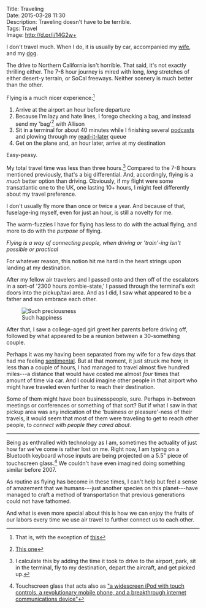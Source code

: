 Title: Traveling  
Date: 2015-03-28 11:30  
Description: Traveling doesn't have to be terrible.  
Tags: Travel  
Image: http://d.pr/i/14G2w+  

I don't travel much. When I do, it is usually by car, accompanied my [wife][1], and my [dog][2]. 

The drive to Northern California isn't horrible. That said, it's not exactly thrilling either. The 7-8 hour journey is mired with long, *long* stretches of either desert-y terrain, or SoCal freeways. Neither scenery is much better than the other. 

Flying is a much nicer experience:[^1]

1. Arrive at the airport an hour before departure
2. Because I'm lazy and hate lines, I forego checking a bag, and instead send my 'bag'[^2] with Allison
3. Sit in a terminal for about 40 minutes while I finishing several [podcasts][3] and plowing through my [read-it-later][4] queue
4. Get on the plane and, an hour later, arrive at my destination

Easy-peasy. 

My total travel time was less than three hours.[^3] Compared to the 7-8 hours mentioned previously, that's a big differential. And, accordingly, flying is a *much* better option than driving. Obviously, if my flight were some transatlantic one to the UK, one lasting 10+ hours, I might feel differently about my travel preference.

I don't usually fly more than once or twice a year. And because of that, fuselage-ing myself, even for just an hour, is still a novelty for me.

The warm-fuzzies I have for flying has less to do with the actual flying, and more to do with the *purpose* of flying.

<p><em class="takeHome">Flying is a way of connecting people, when driving or 'train'-ing isn't possible or practical</em></p>

For whatever reason, this notion hit me hard in the heart strings upon landing at my destination.

After my fellow air travelers and I passed onto and then off of the escalators in a sort-of '2300 hours zombie-state,' I passed through the terminal's exit doors into the pickup/taxi area. And as I did, I saw what appeared to be a father and son embrace each other.

<figure>
	<img src="http://d.pr/i/14G2w+" alt="Such preciousness" title="Such preciousness" style="max-width: 75%">
	<figcaption>Such happiness</figcaption>
</figure>

After that, I saw a college-aged girl greet her parents before driving off, followed by what appeared to be a reunion between a 30-something couple.

Perhaps it was my having been separated from my wife for a few days that had me feeling [sentimental][5]. But at that moment, it just struck me how, in less than a couple of hours, I had managed to travel almost five hundred miles---a distance that would have costed me almost *four* times that amount of time via car. And I could imagine other people in that airport who might have traveled even further to reach their destination. 

Some of them might have been businesspeople, sure. Perhaps in-between meetings or conferences or something of that sort? But if what I saw in that pickup area was any indication of the 'business or pleasure'-ness of their travels, it would seem that most of them were traveling to get to reach other people, to *connect with people they cared about*.

***

Being as enthralled with technology as I am, sometimes the actuality of just how far we've come is rather lost on me. Right now, I am typing on a Bluetooth keyboard whose inputs are being projected on a 5.5" piece of touchscreen glass.[^4] We couldn't have even imagined doing something similar before 2007. 

As routine as flying has become in these times, I can't help but feel a sense of amazement that we humans---just another species on this planet---have managed to craft a method of transportation that previous generations could not have fathomed. 

And what is even more special about this is how we can enjoy the fruits of our labors every time we use air travel to further connect us to each other.

[^1]: That is, with the exception of [this][a]
[^2]: [This one][b]
[^3]: I calculate this by adding the time it took to drive to the airport, park, sit in the terminal, fly to my destination, depart the aircraft, and get picked up.
[^4]: Touchscreen glass that acts also as ["a widescreen iPod with touch controls, a revolutionary mobile phone, and a breakthrough internet communications device"][c]

[a]: http://instagram.com/p/0t37k5Qz2q/ "People happy to see each other"
[b]: http://www.amazon.com/Herschel-Supply-Co-Novel-Duffel/dp/B00QG80D6Q/ref=sr_1_2 "My duffle bag on Amazon"
[c]: https://www.youtube.com/watch?v=e7EfxMOElBE&feature=youtu.be&t=22m30s "Steve Jobs Unveils The Original iPhone - Macworld San Francisco 2007"

[1]: http://www.twitter.com/venusautumn "Allison on Twitter"
[2]: http://www.twitter.com/smokeythedingo "Smokey on Twitter"
[3]: https://itunes.apple.com/us/app/overcast-podcast-player/id888422857?mt=8&at=1l3vx9s "Overcast on the App Store"
[4]: https://itunes.apple.com/us/app/instapaper/id288545208?mt=8&at=1l3vx9s "Instapaper on the App Store"
[5]: http://gif.co/qxYq.gif "Polar bears cuddling"
